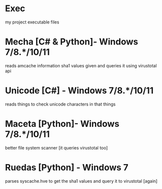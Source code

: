 # Exec
my project executable files

# Mecha [C# & Python]- Windows 7/8.*/10/11
reads amcache information sha1 values given and queries it using virustotal api

# Unicode [C#] - Windows 7/8.*/10/11
reads things to check unicode characters in that things

# Maceta [Python]- Windows 7/8.*/10/11
better file system scanner [it queries virustotal too]

# Ruedas [Python] - Windows 7
parses syscache.hve to get the sha1 values and query it to virustotal [again]
